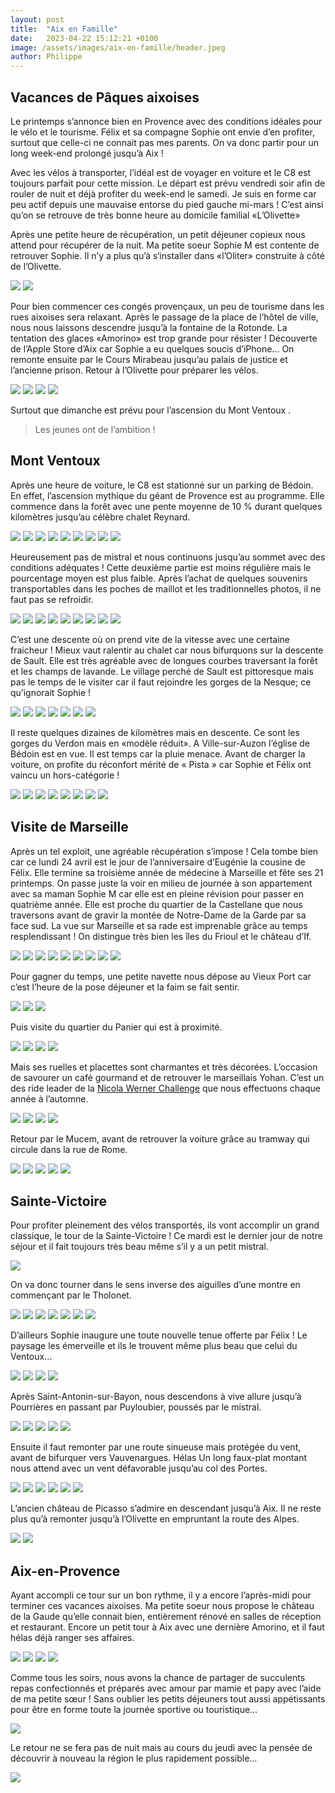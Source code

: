```yaml
---
layout: post
title:  "Aix en Famille"
date:   2023-04-22 15:12:21 +0100
image: /assets/images/aix-en-famille/header.jpeg
author: Philippe
---
```


## Vacances de Pâques aixoises

Le printemps s’annonce bien en Provence avec des conditions idéales pour le vélo et le tourisme.
Félix et sa compagne Sophie ont envie d’en profiter, surtout que celle-ci ne connait pas mes parents.
On va donc partir pour un long week-end prolongé jusqu’à Aix !

Avec les vélos à transporter, l’idéal est de voyager en voiture et le C8 est toujours parfait pour cette mission.
Le départ est prévu vendredi soir afin de rouler de nuit et déjà profiter du week-end le samedi.
Je suis en forme car peu actif depuis une mauvaise entorse du pied gauche mi-mars !
C’est ainsi qu’on se retrouve de très bonne heure au domicile familial «L’Olivette»

Après une petite heure de récupération, un petit déjeuner copieux nous attend pour récupérer de la nuit.
Ma petite soeur Sophie M est contente de retrouver Sophie.
Il n’y a plus qu’à s‘installer dans «l’Oliter» construite à côté de l’Olivette.

<div class="gallery-box">
  <div class="gallery">
  	<img src="/assets/images/aix-en-famille/Oliter1.jpeg" >
  	<img src="/assets/images/aix-en-famille/Oliter2.jpeg" >
  </div>
</div>

Pour bien commencer ces congés provençaux, un peu de tourisme dans les rues aixoises sera relaxant.
Après le passage de la place de l’hôtel de ville, nous nous laissons descendre jusqu’à la fontaine de la Rotonde.
La tentation des glaces «Amorino» est trop grande pour résister !
Découverte de l’Apple Store d’Aix car Sophie a eu quelques soucis d’iPhone…
On remonte ensuite par le Cours Mirabeau jusqu’au palais de justice et l’ancienne prison.
Retour à l’Olivette pour préparer les vélos.

<div class="gallery-box">
  <div class="gallery">
    <img src="/assets/images/aix-en-famille/Glace2.jpeg" >
    <img src="/assets/images/aix-en-famille/Rotonde 2.jpeg" >
    <img src="/assets/images/aix-en-famille/Apple.jpeg" >
    <img src="/assets/images/aix-en-famille/Mirabeau.jpeg" >
  </div>
</div>

Surtout que dimanche est prévu pour l’ascension du Mont Ventoux .
> Les jeunes ont de l’ambition !

## Mont Ventoux 

Après une heure de voiture, le C8 est stationné sur un parking de Bédoin. En effet, l’ascension mythique du géant de Provence est au programme.
Elle commence dans la forêt avec une pente moyenne de 10 % durant quelques kilomètres jusqu’au célèbre chalet Reynard.

<div class="gallery-box">
  <div class="gallery">
    <img src="/assets/images/aix-en-famille/eglise.jpeg" >
    <img src="/assets/images/aix-en-famille/debut1.jpeg" >
    <img src="/assets/images/aix-en-famille/debut2_3.jpeg" >
    <img src="/assets/images/aix-en-famille/debut3.jpeg" >
    <img src="/assets/images/aix-en-famille/debut4.jpeg" >
    <img src="/assets/images/aix-en-famille/debut5.jpeg" >
    <img src="/assets/images/aix-en-famille/Borne.jpeg" >
    <img src="/assets/images/aix-en-famille/Chalet1.jpeg" >
    <img src="/assets/images/aix-en-famille/Chalet2 2.jpeg" >
  </div>
</div>

Heureusement pas de mistral et nous continuons jusqu’au sommet avec des conditions adéquates !
Cette deuxième partie est moins régulière mais le pourcentage moyen est plus faible.
Après l’achat de quelques souvenirs transportables dans les poches de maillot et les traditionnelles photos, il ne faut pas se refroidir. 

<div class="gallery-box">
  <div class="gallery">
    <img src="/assets/images/aix-en-famille/Mont1.jpeg" >
    <img src="/assets/images/aix-en-famille/Mont2.jpeg" >
    <img src="/assets/images/aix-en-famille/Mont3.jpeg" >
    <img src="/assets/images/aix-en-famille/Mont4.jpeg" >
    <img src="/assets/images/aix-en-famille/Mont5.jpeg" >
    <img src="/assets/images/aix-en-famille/Mont6 2.jpeg" >
    <img src="/assets/images/aix-en-famille/Mont7 2.jpeg" >
    <img src="/assets/images/aix-en-famille/Mont8.jpeg" >
    <img src="/assets/images/aix-en-famille/Mont9.jpeg" >
  </div>
</div>

C’est une descente où on prend vite de la vitesse avec une certaine fraicheur !
Mieux vaut ralentir au chalet car nous bifurquons sur la descente de Sault. Elle est très agréable avec de longues courbes traversant la forêt et les champs de lavande.
Le village perché de Sault est pittoresque mais pas le temps de le visiter car il faut rejoindre les gorges de la Nesque; ce qu’ignorait Sophie !

<div class="gallery-box">
  <div class="gallery">
    <img src="/assets/images/aix-en-famille/Descente 1.jpeg" >
    <img src="/assets/images/aix-en-famille/Descente.jpeg" >
    <img src="/assets/images/aix-en-famille/Descente 3.jpeg" >
    <img src="/assets/images/aix-en-famille/Descente 4.jpeg" >
    <img src="/assets/images/aix-en-famille/Descente 5.jpeg" >
    <img src="/assets/images/aix-en-famille/Descente 6.jpeg" >
    <img src="/assets/images/aix-en-famille/Descente 7.jpeg" >
  </div>
</div>

Il reste quelques dizaines de kilomètres mais en descente. Ce sont les gorges du Verdon mais en «modèle réduit».
A Ville-sur-Auzon l’église de Bédoin est en vue. Il est temps car la pluie menace.
Avant de charger la voiture, on profite du réconfort mérité de « Pista » car Sophie et Félix ont vaincu un hors-catégorie !

<div class="gallery-box">
  <div class="gallery">
    <img src="/assets/images/aix-en-famille/Nesque1.jpeg" >
    <img src="/assets/images/aix-en-famille/Nesque 2.jpeg" >
    <img src="/assets/images/aix-en-famille/Nesque3 2.jpeg" >
    <img src="/assets/images/aix-en-famille/Nesque4 2.jpeg" >
    <img src="/assets/images/aix-en-famille/Nesque5.jpeg" >
    <img src="/assets/images/aix-en-famille/Nesque6.jpeg" >
    <img src="/assets/images/aix-en-famille/Nesque7.jpeg" >
    <img src="/assets/images/aix-en-famille/Nesque8.jpeg" >
  </div>
</div>

<center><div class="strava-embed-placeholder" data-embed-type="activity" data-embed-id="8944796697"></div><script src="https://strava-embeds.com/embed.js"></script></center>

## Visite de Marseille

Après un tel exploit, une agréable récupération s’impose !
Cela tombe bien car ce lundi 24 avril est le jour de l’anniversaire d’Eugénie la cousine de Félix. Elle termine sa troisième année de médecine à Marseille et fête ses 21 printemps.
On passe juste la voir en milieu de journée à son appartement avec sa maman Sophie M car elle est en pleine révision pour passer en quatrième année.
Elle est proche du quartier de la Castellane que nous traversons avant de gravir la montée de Notre-Dame de la Garde par sa face sud. La vue sur Marseille et sa rade est imprenable grâce au temps resplendissant ! On distingue très bien les îles du Frioul et le château d’If.

<div class="gallery-box">
  <div class="gallery">
    <img src="/assets/images/aix-en-famille/Dame1.jpeg" >
    <img src="/assets/images/aix-en-famille/Dame2.jpeg" >
    <img src="/assets/images/aix-en-famille/Dame4.jpeg" >
    <img src="/assets/images/aix-en-famille/Dame5.jpeg" >
    <img src="/assets/images/aix-en-famille/Dame56.jpeg" >
    <img src="/assets/images/aix-en-famille/Dame65.jpeg" >
    <img src="/assets/images/aix-en-famille/Dame6.jpeg" >
    <img src="/assets/images/aix-en-famille/Dame7.jpeg" >
    <img src="/assets/images/aix-en-famille/Dame8.jpeg" >
  </div>
</div>

Pour gagner du temps, une petite navette nous dépose au Vieux Port car c’est l’heure de la pose déjeuner et la faim se fait sentir.

<div class="gallery-box">
  <div class="gallery">
    <img src="/assets/images/aix-en-famille/Port1.jpeg" >
    <img src="/assets/images/aix-en-famille/Port2.jpeg" >
    <img src="/assets/images/aix-en-famille/Port3.jpeg" >
  </div>
</div>

Puis visite du quartier du Panier qui est à proximité.

<div class="gallery-box">
  <div class="gallery">
    <img src="/assets/images/aix-en-famille/nwc.jpeg" >
    <img src="/assets/images/aix-en-famille/Panier1.jpeg" >
    <img src="/assets/images/aix-en-famille/Panier2.jpeg" >
    <img src="/assets/images/aix-en-famille/Panier6 2.jpeg" >
  </div>
</div>

Mais ses ruelles et placettes sont charmantes et très décorées. L’occasion de savourer un café gourmand et de retrouver le marseillais Yohan. C’est un des ride leader de la [Nicola Werner Challenge](https://twomoulins.fr/nicolas-werner-challenge-2020) que nous effectuons chaque année à l’automne.

<div class="gallery-box">
  <div class="gallery">
    <img src="/assets/images/aix-en-famille/Panier5.jpeg" >
    <img src="/assets/images/aix-en-famille/Panier8 2.jpeg" >
    <img src="/assets/images/aix-en-famille/Panier7 2.jpeg" >
    <img src="/assets/images/aix-en-famille/Panier9.jpeg" >
  </div>
</div>

Retour par le Mucem, avant de retrouver la voiture grâce au tramway qui circule dans la rue de Rome.

<div class="gallery-box">
  <div class="gallery">
    <img src="/assets/images/aix-en-famille/Mucem1.jpeg" >
    <img src="/assets/images/aix-en-famille/Mucem2.jpeg" >
    <img src="/assets/images/aix-en-famille/Mucem3.jpeg" >
    <img src="/assets/images/aix-en-famille/Mucem4 2.jpeg" >
    <img src="/assets/images/aix-en-famille/Tramway.jpeg" >
  </div>
</div>

## Sainte-Victoire

Pour profiter pleinement des vélos transportés, ils vont accomplir un grand classique, le tour de la Sainte-Victoire !
Ce mardi est le dernier jour de notre séjour et il fait toujours très beau même s’il y a un petit mistral.

![](/assets/images/aix-en-famille/Piscine.jpeg)

On va donc tourner dans le sens inverse des aiguilles d’une montre en commençant par le Tholonet.

<div class="gallery-box">
  <div class="gallery">
    <img src="/assets/images/aix-en-famille/Tholonet 1.jpeg" >
    <img src="/assets/images/aix-en-famille/Tholonet2 2.jpeg" >
    <img src="/assets/images/aix-en-famille/Tholonet3.jpeg" >
    <img src="/assets/images/aix-en-famille/Tholonet4.jpeg" >
    <img src="/assets/images/aix-en-famille/Tholonet5.jpeg" >
    <img src="/assets/images/aix-en-famille/Tholonet6.jpeg" >
    <img src="/assets/images/aix-en-famille/Tholonet.jpeg" >
  </div>
</div>

D’ailleurs Sophie inaugure une toute nouvelle tenue offerte par Félix ! Le paysage les émerveille et ils le trouvent même plus beau que celui du Ventoux…


<div class="gallery-box">
  <div class="gallery">
    <img src="/assets/images/aix-en-famille/Victoire 12.jpeg" >
    <img src="/assets/images/aix-en-famille/Victoire 13.jpeg" >
    <img src="/assets/images/aix-en-famille/Victoire 14.jpeg" >
    <img src="/assets/images/aix-en-famille/Victoire 15.jpeg" >
  </div>
</div>

Après Saint-Antonin-sur-Bayon, nous descendons à vive allure jusqu’à Pourrières en passant par Puyloubier, poussés par le mistral.

<div class="gallery-box">
  <div class="gallery">
    <img src="/assets/images/aix-en-famille/Victoire 32.jpeg" >
    <img src="/assets/images/aix-en-famille/Victoire 33.jpeg" >
    <img src="/assets/images/aix-en-famille/Victoire 34.jpeg" >
    <img src="/assets/images/aix-en-famille/Victoire 35.jpeg" >
    <img src="/assets/images/aix-en-famille/Victoire 36.jpeg" >
  </div>
</div>

Ensuite il faut remonter par une route sinueuse mais protégée du vent, avant de bifurquer vers Vauvenargues. Hélas Un long faux-plat montant nous attend avec un vent défavorable jusqu’au col des Portes.

<div class="gallery-box">
  <div class="gallery">
    <img src="/assets/images/aix-en-famille/Porte1.jpeg" >
    <img src="/assets/images/aix-en-famille/Porte2.jpeg" >
    <img src="/assets/images/aix-en-famille/Porte3 2.jpeg" >
    <img src="/assets/images/aix-en-famille/Porte4.jpeg" >
    <img src="/assets/images/aix-en-famille/Porte5.jpeg" >
    <img src="/assets/images/aix-en-famille/Porte6.jpeg" >
  </div>
</div>

L’ancien château de Picasso s’admire en descendant jusqu’à Aix.
Il ne reste plus qu’à remonter jusqu’à l’Olivette en empruntant la route des Alpes.

<div class="gallery-box">
  <div class="gallery">
    <img src="/assets/images/aix-en-famille/Olivette1.jpeg" >
    <img src="/assets/images/aix-en-famille/Olivette2.jpeg" >
  </div>
</div>

<center><div class="strava-embed-placeholder" data-embed-type="activity" data-embed-id="8953561113"></div><script src="https://strava-embeds.com/embed.js"></script></center>

## Aix-en-Provence

Ayant accompli ce tour sur un bon rythme, il y a encore l’après-midi pour terminer ces vacances aixoises.
Ma petite soeur nous propose le château de la Gaude qu’elle connait bien, entièrement rénové en salles de réception et restaurant.
Encore un petit tour à Aix avec une dernière Amorino, et il faut hélas déjà ranger ses affaires.

<div class="gallery-box">
  <div class="gallery">
    <img src="/assets/images/aix-en-famille/Gaude1.jpeg" >
    <img src="/assets/images/aix-en-famille/Gaude2.jpeg" >
    <img src="/assets/images/aix-en-famille/Gaude3.jpeg" >
    <img src="/assets/images/aix-en-famille/Amorino.jpeg" >
  </div>
</div>

Comme tous les soirs, nous avons la chance de partager de succulents repas confectionnés et préparés avec amour par mamie et papy avec l’aide de ma petite sœur ! Sans oublier les petits déjeuners tout aussi appétissants pour être en forme toute la journée sportive ou touristique…

![](/assets/images/aix-en-famille/Repas.jpeg)

Le retour ne se fera pas de nuit mais au cours du jeudi avec la pensée de découvrir à nouveau la région le plus rapidement possible…

![](/assets/images/aix-en-famille/Retour.jpeg)